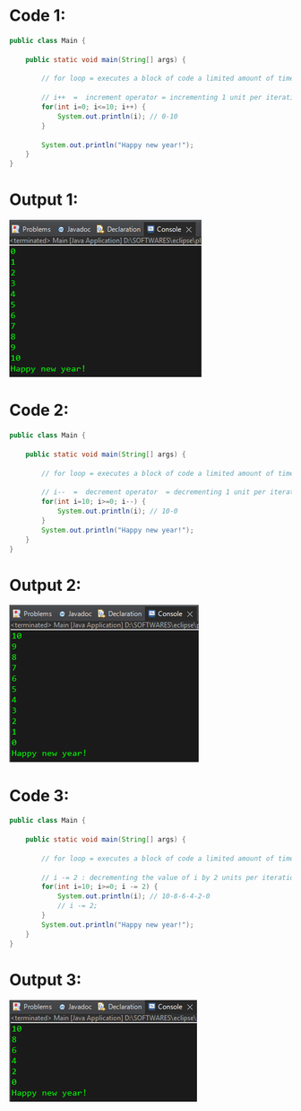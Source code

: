 # Code 1:

```java
public class Main {

	public static void main(String[] args) {
		
		// for loop = executes a block of code a limited amount of times
		
        // i++  =  increment operator = incrementing 1 unit per iteration. 
		for(int i=0; i<=10; i++) {
			System.out.println(i); // 0-10
		}
		
		System.out.println("Happy new year!");		
	}
}
```

# Output 1:

![](imgfiles/chap15/output-1.png)


# Code 2:

```java
public class Main {

	public static void main(String[] args) {
		
		// for loop = executes a block of code a limited amount of times
		
        // i--  =  decrement operator  = decrementing 1 unit per iteration. 
		for(int i=10; i>=0; i--) {
			System.out.println(i); // 10-0		
		}
		System.out.println("Happy new year!");
	}
}
```

# Output 2:

![](imgfiles/chap15/output-2.png)



# Code 3:

```java
public class Main {

	public static void main(String[] args) {
		
		// for loop = executes a block of code a limited amount of times
		
		// i -= 2 : decrementing the value of i by 2 units per iteration.
		for(int i=10; i>=0; i -= 2) {
			System.out.println(i); // 10-8-6-4-2-0	
            // i -= 2;	
		}
		System.out.println("Happy new year!");
	}
}
```

# Output 3:

![](imgfiles/chap15/output-3.png)

